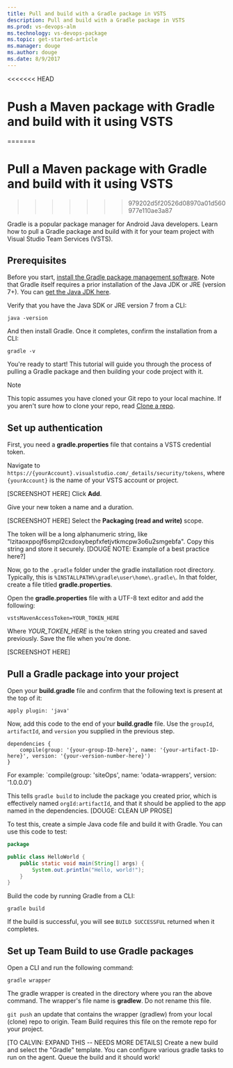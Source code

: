 ```yaml
---
title: Pull and build with a Gradle package in VSTS
description: Pull and build with a Gradle package in VSTS
ms.prod: vs-devops-alm
ms.technology: vs-devops-package
ms.topic: get-started-article
ms.manager: douge
ms.author: douge
ms.date: 8/9/2017
---
```


<<<<<<< HEAD
# Push a Maven package with Gradle and build with it using VSTS
=======
# Pull a Maven package with Gradle and build with it using VSTS
>>>>>>> 979202d5f20526d08970a01d560977e110ae3a87

Gradle is a popular package manager for Android Java developers. Learn how to pull a Gradle package and build with it for your team project with Visual Studio Team Services (VSTS).

## Prerequisites

Before you start, [install the Gradle package management software](https://gradle.org/install/). Note that Gradle itself requires a prior installation of the Java JDK or JRE (version 7+). You
can [get the Java JDK here](http://www.oracle.com/technetwork/java/javase/downloads/index.html).

Verify that you have the Java SDK or JRE version 7 from a CLI:

```cli
java -version
```

And then install Gradle. Once it completes, confirm the installation from a CLI:

```cli
gradle -v
```

You're ready to start! This tutorial will guide you through the process of pulling a Gradle package and then building your code project with it.

> [!NOTE]
> This topic assumes you have cloned your Git repo to your local machine. If you aren't sure how to clone your repo, read [Clone a repo](/vsts/git/tutorial/clone).

## Set up authentication

First, you need a **gradle.properties** file that contains a VSTS credential token.

Navigate to `https://{yourAccount}.visualstudio.com/_details/security/tokens`, where `{yourAccount}` is the name of your VSTS account or project.

[SCREENSHOT HERE]
Click **Add**.

Give your new token a name and a duration. 

[SCREENSHOT HERE]
Select the **Packaging (read and write)** scope.

The token will be a long alphanumeric string, like "lzitaoxppojf6smpl2cxdoxybepfxfetjvtkmcpw3o6u2smgebfa". Copy this string and store it securely. [DOUGE NOTE: Example of a best practice here?]

Now, go to the `.gradle` folder under the gradle installation root directory. Typically, this is `%INSTALLPATH%\gradle\user\home\.gradle\`. In that folder, create a file titled
**gradle.properties**. 

Open the **gradle.properties** file with a UTF-8 text editor and add the following:
```
vstsMavenAccessToken=YOUR_TOKEN_HERE
```

Where *YOUR_TOKEN_HERE* is the token string you created and saved previously. Save the file when you're done.

[SCREENSHOT HERE]



## Pull a Gradle package into your project


Open your **build.gradle** file and confirm that the following text is present at the top of it:
```
apply plugin: 'java'
```

Now, add this code to the end of your **build.gradle** file. Use the `groupId`, `artifactId`, and `version` you supplied in the previous step.

```
dependencies { 
    compile(group: '{your-group-ID-here}', name: '{your-artifact-ID-here}', version: '{your-version-number-here}')  
} 
```   
For example: `compile(group: 'siteOps', name: 'odata-wrappers', version: '1.0.0.0')

This tells `gradle build` to include the package you created prior, which is effectively named `orgId:artifactId`, and that it should be applied to the app named in the dependencies. [DOUGE: CLEAN UP PROSE]

To test this, create a simple Java code file and build it with Gradle. You can use this code to test:

```java
package 

public class HelloWorld { 
    public static void main(String[] args) { 
        System.out.println("Hello, world!"); 
    } 
} 
```

Build the code by running Gradle from a CLI:

```cli
gradle build
```

If the build is successful, you will see `BUILD SUCCESSFUL` returned when it completes.


## Set up Team Build to use Gradle packages

Open a CLI and run the following command:

```cli
gradle wrapper
```

The gradle wrapper is created in the directory where you ran the above command. The wrapper's file name is **gradlew**. Do not rename this file.

`git push` an update that contains the wrapper (gradlew) from your local (clone) repo to origin. Team Build requires this file on the remote repo for your project.

[TO CALVIN: EXPAND THIS -- NEEDS MORE DETAILS]
Create a new build and select the "Gradle" template.  You can configure various gradle tasks to run on the agent.  Queue the build and it should work! 



